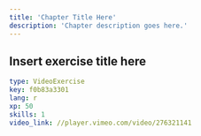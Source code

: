 ```yaml
---
title: 'Chapter Title Here'
description: 'Chapter description goes here.'
---
```


## Insert exercise title here

```yaml
type: VideoExercise
key: f0b83a3301
lang: r
xp: 50
skills: 1
video_link: //player.vimeo.com/video/276321141
```
